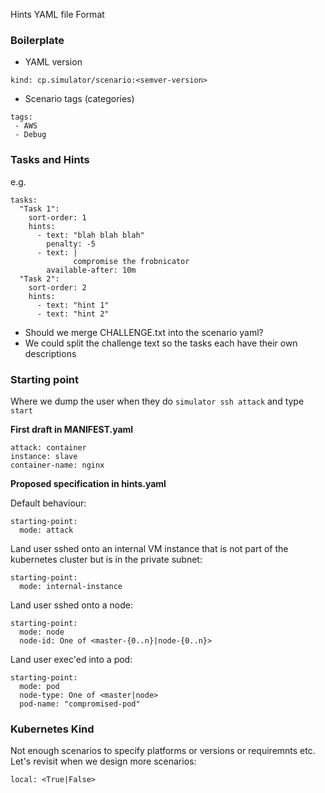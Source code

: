 Hints YAML file Format

### Boilerplate

* YAML version
```
kind: cp.simulator/scenario:<semver-version>
```

* Scenario tags (categories)
```
tags:
 - AWS
 - Debug
```

### Tasks and Hints

e.g.
```
tasks:
  "Task 1":
    sort-order: 1
    hints:
      - text: "blah blah blah"
        penalty: -5
      - text: |
              compromise the frobnicator
        available-after: 10m
  "Task 2":
    sort-order: 2
    hints:
      - text: "hint 1"
      - text: "hint 2"
```

* Should we merge CHALLENGE.txt into the scenario yaml?
* We could split the challenge text so the tasks each have their own descriptions

### Starting point

Where we dump the user when they do `simulator ssh attack` and type `start`


**First draft in MANIFEST.yaml**
```
attack: container
instance: slave
container-name: nginx
```

**Proposed specification in hints.yaml**

Default behaviour:
```
starting-point: 
  mode: attack
```

Land user sshed onto an internal VM instance that is not part of the kubernetes
cluster but is in the private subnet:
```
starting-point:
  mode: internal-instance
```

Land user sshed onto a node:
```
starting-point:
  mode: node
  node-id: One of <master-{0..n}|node-{0..n}>
```

Land user exec'ed into a pod:
```
starting-point:
  mode: pod
  node-type: One of <master|node>
  pod-name: "compromised-pod"
```

### Kubernetes Kind

Not enough scenarios to specify platforms or versions or requiremnts etc.  Let's revisit when we design more scenarios:

```
local: <True|False>
```
